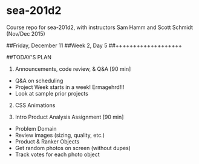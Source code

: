 # sea-201d2
Course repo for sea-201d2, with instructors Sam Hamm and Scott Schmidt (Nov/Dec 2015)

##Friday, December 11
##Week 2, Day 5
##+++++++++++++++++++

##TODAY'S PLAN

1. Announcements, code review, & Q&A [90 min]
  * Q&A on scheduling
  * Project Week starts in a week! Ermagehrd!!!
  * Look at sample prior projects

2. CSS Animations


3. Intro Product Analysis Assignment [90 min]
  - Problem Domain
  - Review images (sizing, quality, etc.)
  - Product & Ranker Objects
  - Get random photos on screen (without dupes)
  - Track votes for each photo object
